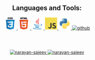 <center>
<h2>Languages and Tools:</h2>

<p>

<a href="https://www.w3schools.com/css/"> <img src="https://raw.githubusercontent.com/devicons/devicon/master/icons/css3/css3-original-wordmark.svg" alt="css3" width="40" height="40"/> </a> <a href="https://www.w3.org/html/"> <img src="https://raw.githubusercontent.com/devicons/devicon/master/icons/html5/html5-original-wordmark.svg" alt="html5" width="40" height="40"/> </a> <a href="https://www.java.com"> <img src="https://raw.githubusercontent.com/devicons/devicon/master/icons/java/java-original.svg" alt="java" width="40" height="40"/> </a> <a href="https://developer.mozilla.org/en-US/docs/Web/JavaScript"> <img src="https://raw.githubusercontent.com/devicons/devicon/master/icons/javascript/javascript-original.svg" alt="javascript" width="40" height="40"/> </a> <a href="https://www.python.org"> <img src="https://raw.githubusercontent.com/devicons/devicon/master/icons/python/python-original.svg" alt="python" width="40" height="40"/> </a> <a href="https://github.com"> <img src="https://cdn-icons-png.flaticon.com/512/25/25231.png" alt="github" width="40" height="40">

</p>

<br><br>

<p align="center">
  <a href="http://torrinleonard.com/">
    <img width="30%" src="https://github-readme-stats.vercel.app/api/top-langs?username=narayan-sajeev&show_icons=true&locale=en&layout=compact&theme=dark" alt="narayan-sajeev">
    <img width="30%" src="https://github-readme-stats.vercel.app/api?username=narayan-sajeev&show_icons=true&locale=en&theme=dark" alt="narayan-sajeev">		  
  </a>
</p>

<br>
</center>